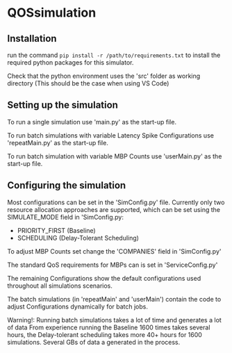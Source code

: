 # QOSsimulation

## Installation
run the command `pip install -r /path/to/requirements.txt`
to install the required python packages for this simulator.

Check that the python environment uses the 'src' folder as working directory
(This should be the case when using VS Code)

## Setting up the simulation
To run a single simulation use 'main.py' as the start-up file.

To run batch simulations with variable Latency Spike Configurations use 'repeatMain.py' as the start-up file.

To run batch simulation with variable MBP Counts use 'userMain.py' as the start-up file.

## Configuring the simulation
Most configurations can be set in the 'SimConfig.py' file.
Currently only two resource allocation approaches are supported, which can be set using the SIMULATE_MODE field in 'SimConfig.py:
- PRIORITY_FIRST (Baseline)
- SCHEDULING (Delay-Tolerant Scheduling)

To adjust MBP Counts set change the 'COMPANIES' field in 'SimConfig.py'

The standard QoS requirements for MBPs can is set in 'ServiceConfig.py'

The remaining Configurations show the default configurations used throughout all simulations scenarios.

The batch simulations (in 'repeatMain' and 'userMain') contain the code to adjust Configurations dynamically for batch jobs.

Warning!: Running batch simulations takes a lot of time and generates a lot of data
From experience running the Baseline 1600 times takes several hours, the Delay-tolerant scheduling takes more 40+ hours for 1600 simulations.
Several GBs of data a generated in the process.
